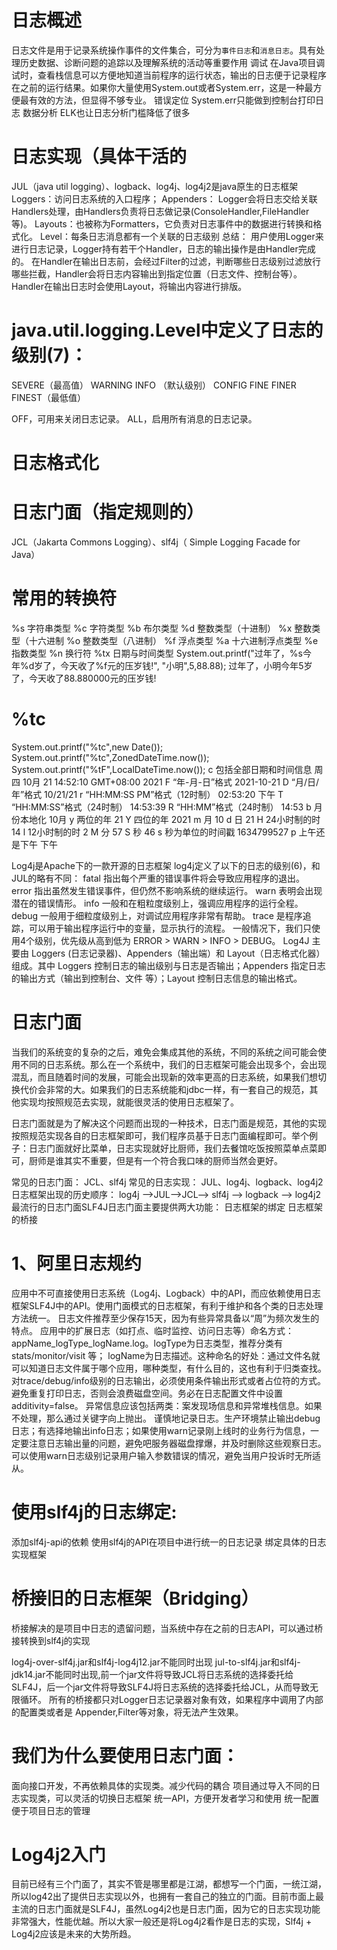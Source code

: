 # 日志概述
日志文件是用于记录系统操作事件的文件集合，可分为`事件日志`和`消息日志`。具有处理历史数据、诊断问题的追踪以及理解系统的活动等重要作用
调试
在Java项目调试时，查看栈信息可以方便地知道当前程序的运行状态，输出的日志便于记录程序在之前的运行结果。如果你大量使用System.out或者System.err，这是一种最方便最有效的方法，但显得不够专业。
错误定位
System.err只能做到控制台打印日志
数据分析
ELK也让日志分析门槛降低了很多

# 日志实现（具体干活的
JUL（java util logging）、logback、log4j、log4j2是java原生的日志框架
Loggers：访问日志系统的入口程序；
Appenders： Logger会将日志交给关联 Handlers处理，由Handlers负责将日志做记录(ConsoleHandler,FileHandler等)。
Layouts：也被称为Formatters，它负责对日志事件中的数据进行转换和格式化。
Level：每条日志消息都有一个关联的日志级别
总结：
​ 用户使用Logger来进行日志记录，Logger持有若干个Handler，日志的输出操作是由Handler完成的。 在Handler在输出日志前，会经过Filter的过滤，判断哪些日志级别过滤放行哪些拦截，Handler会将日志内容输出到指定位置（日志文件、控制台等）。Handler在输出日志时会使用Layout，将输出内容进行排版。
# java.util.logging.Level中定义了日志的级别(7)：
SEVERE（最高值）
WARNING
INFO （默认级别）
CONFIG
FINE
FINER
FINEST（最低值）

OFF，可用来关闭日志记录。
ALL，启用所有消息的日志记录。
# 日志格式化

# 日志门面（指定规则的）
JCL（Jakarta Commons Logging）、slf4j（ Simple Logging Facade for Java）

# 常用的转换符
%s	字符串类型
%c	字符类型
%b	布尔类型
%d	整数类型（十进制）
%x	整数类型（十六进制
%o	整数类型（八进制）
%f	浮点类型
%a	十六进制浮点类型
%e	指数类型
%n	换行符
%tx	日期与时间类型
System.out.printf("过年了，%s今年%d岁了，今天收了%f元的压岁钱!",
                "小明",5,88.88);
过年了，小明今年5岁了，今天收了88.880000元的压岁钱!
# %tc
System.out.printf("%tc",new Date());
System.out.printf("%tc",ZonedDateTime.now());
System.out.printf("%tF",LocalDateTime.now());
c	包括全部日期和时间信息	周四 10月 21 14:52:10 GMT+08:00 2021
F	“年-月-日”格式	2021-10-21
D	“月/日/年”格式	10/21/21
r	“HH:MM:SS PM”格式（12时制）	02:53:20 下午
T	“HH:MM:SS”格式（24时制）	14:53:39
R	“HH:MM”格式（24时制）	14:53
b	月份本地化	10月
y	两位的年	21
Y	四位的年	2021
m	月	10
d	日	21
H	24小时制的时	14
l	12小时制的时	2
M	分	57
S	秒	46
s	秒为单位的时间戳	1634799527
p	上午还是下午	下午

Log4j是Apache下的一款开源的日志框架
log4j定义了以下的日志的级别(6)，和JUL的略有不同：
fatal 指出每个严重的错误事件将会导致应用程序的退出。
error 指出虽然发生错误事件，但仍然不影响系统的继续运行。
warn 表明会出现潜在的错误情形。
info 一般和在粗粒度级别上，强调应用程序的运行全程。
debug 一般用于细粒度级别上，对调试应用程序非常有帮助。
trace 是程序追踪，可以用于输出程序运行中的变量，显示执行的流程。
一般情况下，我们只使用4个级别，优先级从高到低为 ERROR > WARN > INFO > DEBUG。
Log4J 主要由 Loggers (日志记录器)、Appenders（输出端）和 Layout（日志格式化器）组成。其中 Loggers 控制日志的输出级别与日志是否输出；Appenders 指定日志的输出方式（输出到控制台、文件 等）；Layout 控制日志信息的输出格式。

# 日志门面
当我们的系统变的复杂的之后，难免会集成其他的系统，不同的系统之间可能会使用不同的日志系统。那么在一个系统中，我们的日志框架可能会出现多个，会出现混乱，而且随着时间的发展，可能会出现新的效率更高的日志系统，如果我们想切换代价会非常的大。如果我们的日志系统能和jdbc一样，有一套自己的规范，其他实现均按照规范去实现，就能很灵活的使用日志框架了。

​ 日志门面就是为了解决这个问题而出现的一种技术，日志门面是规范，其他的实现按照规范实现各自的日志框架即可，我们程序员基于日志门面编程即可。举个例子：日志门面就好比菜单，日志实现就好比厨师，我们去餐馆吃饭按照菜单点菜即可，厨师是谁其实不重要，但是有一个符合我口味的厨师当然会更好。

常见的日志门面： JCL、slf4j
常见的日志实现： JUL、log4j、logback、log4j2
日志框架出现的历史顺序：
log4j -->JUL-->JCL--> slf4j --> logback --> log4j2
最流行的日志门面SLF4J日志门面主要提供两大功能：
日志框架的绑定
日志框架的桥接
# 1、阿里日志规约
应用中不可直接使用日志系统（Log4j、Logback）中的API，而应依赖使用日志框架SLF4J中的API。使用门面模式的日志框架，有利于维护和各个类的日志处理方法统一。
日志文件推荐至少保存15天，因为有些异常具备以“周”为频次发生的特点。
应用中的扩展日志（如打点、临时监控、访问日志等）命名方式：appName_logType_logName.log。logType为日志类型，推荐分类有stats/monitor/visit 等；
logName为日志描述。这种命名的好处：通过文件名就可以知道日志文件属于哪个应用，哪种类型，有什么目的，这也有利于归类查找。
对trace/debug/info级别的日志输出，必须使用条件输出形式或者占位符的方式。
避免重复打印日志，否则会浪费磁盘空间。务必在日志配置文件中设置additivity=false。
异常信息应该包括两类：案发现场信息和异常堆栈信息。如果不处理，那么通过关键字向上抛出。
谨慎地记录日志。生产环境禁止输出debug日志；有选择地输出info日志；如果使用warn记录刚上线时的业务行为信息，一定要注意日志输出量的问题，避免吧服务器磁盘撑爆，并及时删除这些观察日志。
可以使用warn日志级别记录用户输入参数错误的情况，避免当用户投诉时无所适从。
# 使用slf4j的日志绑定:
添加slf4j-api的依赖
使用slf4j的API在项目中进行统一的日志记录
绑定具体的日志实现框架
# 桥接旧的日志框架（Bridging）
桥接解决的是项目中日志的遗留问题，当系统中存在之前的日志API，可以通过桥接转换到slf4j的实现

log4j-over-slf4j.jar和slf4j-log4j12.jar不能同时出现
jul-to-slf4j.jar和slf4j-jdk14.jar不能同时出现,前一个jar文件将导致JCL将日志系统的选择委托给 SLF4J，后一个jar文件将导致SLF4J将日志系统的选择委托给JCL，从而导致无限循环。
所有的桥接都只对Logger日志记录器对象有效，如果程序中调用了内部的配置类或者是 Appender,Filter等对象，将无法产生效果。
# 我们为什么要使用日志门面：
面向接口开发，不再依赖具体的实现类。减少代码的耦合
项目通过导入不同的日志实现类，可以灵活的切换日志框架
统一API，方便开发者学习和使用
统一配置便于项目日志的管理

# Log4j2入门
​目前已经有三个门面了，其实不管是哪里都是江湖，都想写一个门面，一统江湖，所以log42出了提供日志实现以外，也拥有一套自己的独立的门面。
​目前市面上最主流的日志门面就是SLF4J，虽然Log4j2也是日志门面，因为它的日志实现功能非常强大，性能优越。所以大家一般还是将Log4j2看作是日志的实现，Slf4j + Log4j2应该是未来的大势所趋。
